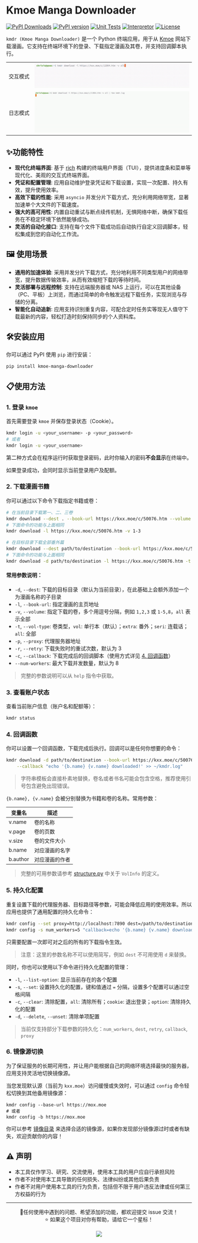 # Kmoe Manga Downloader

[![PyPI Downloads](https://static.pepy.tech/badge/kmoe-manga-downloader)](https://pepy.tech/projects/kmoe-manga-downloader) [![PyPI version](https://img.shields.io/pypi/v/kmoe-manga-downloader.svg)](https://pypi.org/project/kmoe-manga-downloader/) [![Unit Tests](https://github.com/chrisis58/kmdr/actions/workflows/unit-test.yml/badge.svg)](https://github.com/chrisis58/kmdr/actions/workflows/unit-test.yml) [![Interpretor](https://img.shields.io/badge/python-3.9+-blue)](https://www.python.org/) [![License](https://img.shields.io/badge/License-MIT-green)](https://github.com/chrisis58/kmdr/blob/main/LICENSE)

`kmdr (Kmoe Manga Downloader)` 是一个 Python 终端应用，用于从 [Kmoe](https://kxx.moe/) 网站下载漫画。它支持在终端环境下的登录、下载指定漫画及其卷，并支持回调脚本执行。

<table>
  <tbody>
    <tr>
      <td style="text-align: center; white-space: nowrap;">交互模式</td>
      <td style="text-align: center;">
        <img src="assets/kmdr-demo.gif" alt="kmdr 使用演示" />
      </td>
    </tr>
    <tr>
      <td style="text-align: center; white-space: nowrap;">日志模式</td>
      <td style="text-align: center;">
        <img src="assets/kmdr-log-demo.gif" alt="kmdr 日志使用演示" />
      </td>
    </tr>
  </tbody>
</table>

## ✨功能特性

- **现代化终端界面**: 基于 [rich](https://github.com/Textualize/rich) 构建的终端用户界面（TUI），提供进度条和菜单等现代化、美观的交互式终端界面。
- **凭证和配置管理**: 应用自动维护登录凭证和下载设置，实现一次配置、持久有效，提升使用效率。
- **高效下载的性能**:  采用 `asyncio` 并发分片下载方式，充分利用网络带宽，显著加速单个大文件的下载速度。
- **强大的高可用性**: 内置自动重试与断点续传机制，无惧网络中断，确保下载任务在不稳定环境下依然能够成功。
- **灵活的自动化接口**: 支持在每个文件下载成功后自动执行自定义回调脚本，轻松集成到您的自动化工作流。

## 🖼️ 使用场景

- **通用的加速体验**: 采用并发分片下载方式，充分地利用不同类型用户的网络带宽，提升数据传输效率，从而有效缩短下载的等待时间。
- **灵活部署与远程控制**: 支持在远端服务器或 NAS 上运行，可以在其他设备（PC、平板）上浏览，而通过简单的命令触发远程下载任务，实现浏览与存储的分离。
- **智能化自动追新**: 应用支持识别重复内容，可配合定时任务实等现无人值守下载最新的内容，轻松打造时刻保持同步的个人资料库。

## 🛠️安装应用

你可以通过 PyPI 使用 `pip` 进行安装：

```bash
pip install kmoe-manga-downloader
```

## 📋使用方法

### 1. 登录 `kmoe`

首先需要登录 `kmoe` 并保存登录状态（Cookie）。

```bash
kmdr login -u <your_username> -p <your_password>
# 或者
kmdr login -u <your_username>
```

第二种方式会在程序运行时获取登录密码，此时你输入的密码**不会显示**在终端中。

如果登录成功，会同时显示当前登录用户及配额。

### 2. 下载漫画书籍

你可以通过以下命令下载指定书籍或卷：

```bash
# 在当前目录下载第一、二、三卷
kmdr download --dest . --book-url https://kxx.moe/c/50076.htm --volume 1,2,3
# 下面命令的功能与上面相同
kmdr download -l https://kxx.moe/c/50076.htm -v 1-3
```

```bash
# 在目标目录下载全部番外篇
kmdr download --dest path/to/destination --book-url https://kxx.moe/c/50076.htm --vol-type extra -v all
# 下面命令的功能与上面相同
kmdr download -d path/to/destination -l https://kxx.moe/c/50076.htm -t extra -v all
```

#### 常用参数说明：

- `-d`, `--dest`: 下载的目标目录（默认为当前目录），在此基础上会额外添加一个为漫画名称的子目录
- `-l`, `--book-url`: 指定漫画的主页地址
- `-v`, `--volume`: 指定下载的卷，多个用逗号分隔，例如 `1,2,3` 或 `1-5,8`，`all` 表示全部
- `-t`, `--vol-type`: 卷类型，`vol`: 单行本（默认）；`extra`: 番外；`seri`: 连载话；`all`: 全部
- `-p`, `--proxy`: 代理服务器地址
- `-r`, `--retry`: 下载失败时的重试次数，默认为 3
- `-c`, `--callback`: 下载完成后的回调脚本（使用方式详见 [4. 回调函数](https://github.com/chrisis58/kmoe-manga-downlaoder?tab=readme-ov-file#4-%E5%9B%9E%E8%B0%83%E5%87%BD%E6%95%B0)）
- `--num-workers`: 最大下载并发数量，默认为 8

> 完整的参数说明可以从 `help` 指令中获取。

### 3. 查看账户状态

查看当前账户信息（账户名和配额等）：

```bash
kmdr status
```

### 4. 回调函数

你可以设置一个回调函数，下载完成后执行。回调可以是任何你想要的命令：

```bash
kmdr download -d path/to/destination --book-url https://kxx.moe/c/50076.htm -v 1-3 \
	--callback "echo '{b.name} {v.name} downloaded!' >> ~/kmdr.log"
```

> 字符串模板会直接朴素地替换，卷名或者书名可能会包含空格，推荐使用引号包含避免出现错误。

`{b.name}, {v.name}` 会被分别替换为书籍和卷的名称。常用参数：

| 变量名   | 描述           |
| -------- | -------------- |
| v.name   | 卷的名称       |
| v.page   | 卷的页数       |
| v.size   | 卷的文件大小   |
| b.name   | 对应漫画的名字 |
| b.author | 对应漫画的作者 |

> 完整的可用参数请参考 [structure.py](https://github.com/chrisis58/kmoe-manga-downloader/blob/main/src/kmdr/core/structure.py#L11) 中关于 `VolInfo` 的定义。

### 5. 持久化配置

重复设置下载的代理服务器、目标路径等参数，可能会降低应用的使用效率。所以应用也提供了通用配置的持久化命令：

```bash
kmdr config --set proxy=http://localhost:7890 dest=/path/to/destination
kmdr config -s num_workers=5 "callback=echo '{b.name} {v.name} downloaded!' >> ~/kmdr.log"
```

只需要配置一次即可对之后的所有的下载指令生效。

> 注意：这里的参数名称不可以使用简写，例如 `dest` 不可用使用 `d` 来替换。

同时，你也可以使用以下命令进行持久化配置的管理：

- `-l`, `--list-option`: 显示当前存在的各个配置
- `-s`, `--set`: 设置持久化的配置，键和值通过 `=` 分隔，设置多个配置可以通过空格间隔
- `-c`, `--clear`: 清除配置，`all`: 清除所有；`cookie`: 退出登录；`option`: 清除持久化的配置
- `-d`, `--delete`, `--unset`: 清除单项配置

> 当前仅支持部分下载参数的持久化：`num_workers`, `dest`, `retry`, `callback`, `proxy`

### 6. 镜像源切换

为了保证服务的长期可用性，并让用户能根据自己的网络环境选择最快的服务器，应用支持灵活地切换镜像源。

当您发现默认源（当前为 `kxx.moe`）访问缓慢或失效时，可以通过 `config` 命令轻松切换到其他备用镜像源：

```
kmdr config --base-url https://mox.moe
# 或者
kmdr config -b https://mox.moe
```

你可以参考 [镜像目录](./mirror/mirrors.json) 来选择合适的镜像源，如果你发现部分镜像源过时或者有缺失，欢迎贡献你的内容！

## ⚠️ 声明

- 本工具仅作学习、研究、交流使用，使用本工具的用户应自行承担风险
- 作者不对使用本工具导致的任何损失、法律纠纷或其他后果负责
- 作者不对用户使用本工具的行为负责，包括但不限于用户违反法律或任何第三方权益的行为

---

<div align=center> 
💬任何使用中遇到的问题、希望添加的功能，都欢迎提交 issue 交流！<br />
⭐ 如果这个项目对你有帮助，请给它一个星标！<br /> <br /> 
<img src="https://counter.seku.su/cmoe?name=kmdr&theme=mbs" />
</div>
